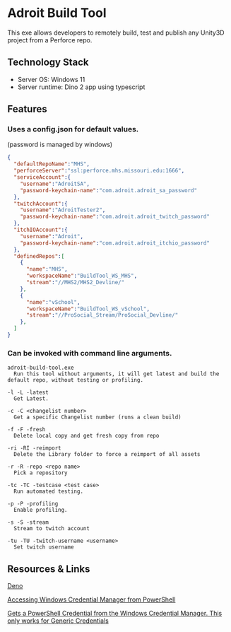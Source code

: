 # Adroit Build Tool
This exe allows developers to remotely build, test and publish any Unity3D project from a Perforce repo.

## Technology Stack
- Server OS: Windows 11
- Server runtime: Dino 2 app using typescript

## Features
### Uses a config.json for default values.
(password is managed by windows)

```json 
{
  "defaultRepoName":"MHS",
  "perforceServer":"ssl:perforce.mhs.missouri.edu:1666",
  "serviceAccount":{
    "username":"AdroitSA",
    "password-keychain-name":"com.adroit.adroit_sa_password" 
  },
  "twitchAccount":{
    "username":"AdroitTester2",
    "password-keychain-name":"com.adroit.adroit_twitch_password" 
  },
  "itchIOAccount":{
    "username":"Adroit",
    "password-keychain-name":"com.adroit.adroit_itchio_password" 
  },
  "definedRepos":[
    {
      "name":"MHS",
      "workspaceName":"BuildTool_WS_MHS",
      "stream":"//MHS2/MHS2_Devline/"
    },
    {
      "name":"vSchool",
      "workspaceName":"BuildTool_WS_vSchool",
      "stream":"//ProSocial_Stream/ProSocial_Devline/"
    },  
  ]
}
```

### Can be invoked with command line arguments.
  
```
adroit-build-tool.exe
  Run this tool without arguments, it will get latest and build the default repo, without testing or profiling.

-l -L -latest
  Get Latest.

-c -C <changelist number>
  Get a specific Changelist number (runs a clean build)
  
-f -F -fresh
  Delete local copy and get fresh copy from repo

-ri -RI -reimport
  Delete the Library folder to force a reimport of all assets

-r -R -repo <repo name>
  Pick a repository

-tc -TC -testcase <test case>
  Run automated testing.

-p -P -profiling
  Enable profiling.

-s -S -stream
  Stream to twitch account

-tu -TU -twitch-username <username>
  Set twitch username

```

## Resources & Links

[Deno](https://deno.com/)

[Accessing Windows Credential Manager from PowerShell](https://stackoverflow.com/questions/29103238/accessing-windows-credential-manager-from-powershell)

[Gets a PowerShell Credential from the Windows Credential Manager. This only works for Generic Credentials ](https://gist.github.com/cdhunt/5729126)





